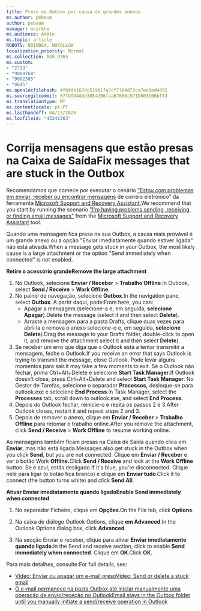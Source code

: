 ```yaml
---
title: Preso no Outbox por causa de grandes anexos
ms.author: pebaum
author: pebaum
manager: mnirkhe
ms.audience: Admin
ms.topic: article
ROBOTS: NOINDEX, NOFOLLOW
localization_priority: Normal
ms.collection: Adm_O365
ms.custom:
- "2713"
- "9000768"
- "9002385"
- "4645"
ms.openlocfilehash: 4f69de167dc51961fa7cf71b4d73ca7ee3ed4d55
ms.sourcegitcommit: 57fb994ddd3854d06faa67680c971b003b06bf83
ms.translationtype: MT
ms.contentlocale: pt-PT
ms.lasthandoff: 04/13/2020
ms.locfileid: "43241263"
---
```

# <a name="fix-messages-that-are-stuck-in-the-outbox"></a><span data-ttu-id="ea7d8-102">Corrija mensagens que estão presas na Caixa de Saída</span><span class="sxs-lookup"><span data-stu-id="ea7d8-102">Fix messages that are stuck in the Outbox</span></span>

<span data-ttu-id="ea7d8-103">Recomendamos que comece por executar o cenário ["Estou com problemas em enviar, receber ou encontrar mensagens](https://aka.ms/SaRA-OutlookSendReceive) de correio eletrónico" da ferramenta [Microsoft Support and Recovery Assistant.](https://diagnostics.office.com/#/)</span><span class="sxs-lookup"><span data-stu-id="ea7d8-103">We recommend that you start by running the scenario ["I'm having problems sending, receiving, or finding email messages"](https://aka.ms/SaRA-OutlookSendReceive) from the [Microsoft Support and Recovery Assistant](https://diagnostics.office.com/#/) tool.</span></span>

<span data-ttu-id="ea7d8-104">Quando uma mensagem fica presa na sua Outbox, a causa mais provável é um grande anexo ou a opção "Enviar imediatamente quando estiver ligada" não está ativada.</span><span class="sxs-lookup"><span data-stu-id="ea7d8-104">When a message gets stuck in your Outbox, the most likely cause is a large attachment or the option "Send immediately when connected" is not enabled.</span></span>

<span data-ttu-id="ea7d8-105">**Retire o acessório grande**</span><span class="sxs-lookup"><span data-stu-id="ea7d8-105">**Remove the large attachment**</span></span>

1. <span data-ttu-id="ea7d8-106">No Outlook, selecione **Enviar / Receber** > **Trabalho Offline**.</span><span class="sxs-lookup"><span data-stu-id="ea7d8-106">In Outlook, select **Send / Receive** > **Work Offline**.</span></span> 
2. <span data-ttu-id="ea7d8-107">No painel de navegação, selecione **Outbox**.</span><span class="sxs-lookup"><span data-stu-id="ea7d8-107">In the navigation pane, select **Outbox**.</span></span> <span data-ttu-id="ea7d8-108">A partir daqui, pode:</span><span class="sxs-lookup"><span data-stu-id="ea7d8-108">From here, you can:</span></span> 
    - <span data-ttu-id="ea7d8-109">Apagar a mensagem (selecione-a e, em seguida, **selecione Apagar**).</span><span class="sxs-lookup"><span data-stu-id="ea7d8-109">Delete the message (select it and then select **Delete**).</span></span>
    - <span data-ttu-id="ea7d8-110">Arraste a mensagem para a pasta Drafts, clique duas vezes para abri-la e remova o anexo selecione-o e, em seguida, **selecione Delete**).</span><span class="sxs-lookup"><span data-stu-id="ea7d8-110">Drag the message to your Drafts folder, double-click to open it, and remove the attachment select it and then select **Delete**).</span></span>
3. <span data-ttu-id="ea7d8-111">Se receber um erro que diga que o Outlook está a tentar transmitir a mensagem, feche o Outlook.</span><span class="sxs-lookup"><span data-stu-id="ea7d8-111">If you receive an error that says Outlook is trying to transmit the message, close Outlook.</span></span> <span data-ttu-id="ea7d8-112">Pode levar alguns momentos para sair.</span><span class="sxs-lookup"><span data-stu-id="ea7d8-112">It may take a few moments to exit.</span></span> <span data-ttu-id="ea7d8-113">Se o Outlook não fechar, prima Ctrl+Alt+Delete e selecione **Start Task Manager**.</span><span class="sxs-lookup"><span data-stu-id="ea7d8-113">If Outlook doesn't close, press Ctrl+Alt+Delete and select **Start Task Manager**.</span></span> <span data-ttu-id="ea7d8-114">No Gestor de Tarefas, selecione o separador **Processos,** desloque-se para outlook.exe e selecione **End Process**.</span><span class="sxs-lookup"><span data-stu-id="ea7d8-114">In Task Manager, select the **Processes** tab, scroll down to outlook.exe, and select **End Process**.</span></span>
4. <span data-ttu-id="ea7d8-115">Depois do Outlook fechar, reinicie-o e repita os passos 2 e 3.</span><span class="sxs-lookup"><span data-stu-id="ea7d8-115">After Outlook closes, restart it and repeat steps 2 and 3.</span></span> 
5. <span data-ttu-id="ea7d8-116">Depois de remover o anexo, clique em **Enviar / Receber** > **Trabalho Offline** para retomar o trabalho online.</span><span class="sxs-lookup"><span data-stu-id="ea7d8-116">After you remove the attachment, click **Send / Receive** > **Work Offline** to resume working online.</span></span> 

<span data-ttu-id="ea7d8-117">As mensagens também ficam presas na Caixa de Saída quando clica em **Enviar**, mas não está ligada.</span><span class="sxs-lookup"><span data-stu-id="ea7d8-117">Messages also get stuck in the Outbox when you click **Send**, but you are not connected.</span></span> <span data-ttu-id="ea7d8-118">Clique em **Enviar / Receber** e ver o botão Work **Offline.**</span><span class="sxs-lookup"><span data-stu-id="ea7d8-118">Click **Send / Receive** and look at the **Work Offline** button.</span></span> <span data-ttu-id="ea7d8-119">Se é azul, estás desligado.</span><span class="sxs-lookup"><span data-stu-id="ea7d8-119">If it's blue, you're disconnected.</span></span> <span data-ttu-id="ea7d8-120">Clique nele para ligar (o botão fica branco) e clique em **Enviar tudo**.</span><span class="sxs-lookup"><span data-stu-id="ea7d8-120">Click it to connect (the button turns white) and click **Send All**.</span></span>
 
<span data-ttu-id="ea7d8-121">**Ativar Enviar imediatamente quando ligado**</span><span class="sxs-lookup"><span data-stu-id="ea7d8-121">**Enable Send immediately when connected**</span></span>
 
1. <span data-ttu-id="ea7d8-122">No separador Ficheiro, clique em **Opções**.</span><span class="sxs-lookup"><span data-stu-id="ea7d8-122">On the File tab, click **Options**.</span></span>

2. <span data-ttu-id="ea7d8-123">Na caixa de diálogo Outlook Options, clique **em Advanced**.</span><span class="sxs-lookup"><span data-stu-id="ea7d8-123">In the Outlook Options dialog box, click **Advanced**.</span></span>

3. <span data-ttu-id="ea7d8-124">Na secção Enviar e receber, clique para ativar **Enviar imediatamente quando ligado**.</span><span class="sxs-lookup"><span data-stu-id="ea7d8-124">In the Send and receive section, click to enable **Send immediately when connected**.</span></span> <span data-ttu-id="ea7d8-125">Clique em **OK**.</span><span class="sxs-lookup"><span data-stu-id="ea7d8-125">Click **OK**.</span></span>
 
<span data-ttu-id="ea7d8-126">Para mais detalhes, consulte:</span><span class="sxs-lookup"><span data-stu-id="ea7d8-126">For full details, see:</span></span>
- [<span data-ttu-id="ea7d8-127">Vídeo: Enviar ou apagar um e-mail preso</span><span class="sxs-lookup"><span data-stu-id="ea7d8-127">Video: Send or delete a stuck email</span></span>](https://support.office.com/article/Video-Send-or-delete-an-email-stuck-in-your-outbox-26d5d34a-4e5f-444a-a9e8-44db04a94dec) 
- [<span data-ttu-id="ea7d8-128">O e-mail permanece na pasta Outbox até iniciar manualmente uma operação de envio/receção no Outlook</span><span class="sxs-lookup"><span data-stu-id="ea7d8-128">Email stays in the Outbox folder until you manually initiate a send/receive operation in Outlook</span></span>](https://support.microsoft.com/help/2797572/email-stays-in-the-outbox-folder-until-you-manually-initiate-a-send-re)
